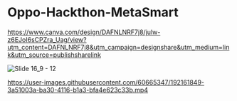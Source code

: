 # Oppo-Hackthon-MetaSmart
https://www.canva.com/design/DAFNLNRF7j8/julw-z6EJoI6sCPZra_Uag/view?utm_content=DAFNLNRF7j8&utm_campaign=designshare&utm_medium=link&utm_source=publishsharelink

![Slide 16_9 - 12](https://user-images.githubusercontent.com/60665347/192161833-9f0c8e28-16c5-4081-b28d-6d180a8b9c38.png)



https://user-images.githubusercontent.com/60665347/192161849-3a51003a-ba30-4116-b1a3-bfa4e623c33b.mp4

